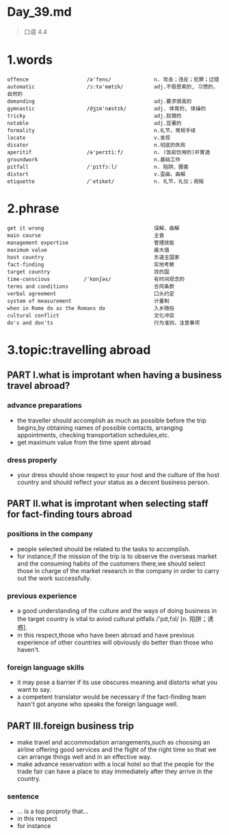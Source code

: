 # Day_39.md
> 口语 4.4

# 1.words
    offence                   /ə'fens/              n. 攻击；违反；犯罪；过错
    automatic                 /ɔːtə'mætɪk/          adj.不假思索的, 习惯的，自然的
    demanding                                       adj.要求很高的
    gymnastic                 /dʒɪm'næstɪk/         adj. 体育的, 体操的
    tricky                                          adj.狡猾的
    notable                                         adj.显著的
    formality                                       n.礼节，常规手续
    locate                                          v.发现
    disater                                         n.彻底的失败
    aperitif                  /ə'perɪtiːf/          n. (饭前饮用的)开胃酒
    groundwork                                      n.基础工作
    pitfall                   /'pɪtfɔːl/            n. 陷阱、圈套
    distort                                         v.歪曲、曲解
    etiquette                 /'etɪket/             n. 礼节，礼仪；规矩

# 2.phrase
    get it wrong                                    误解、曲解
    main course                                     主食
    management expertise                            管理技能
    maximum value                                   最大值
    host country                                    东道主国家
    fact-finding                                    实地考察
    target country                                  目的国
    time-conscious           /'kɒnʃəs/              有时间观念的
    terms and conditions                            合同条款
    verbal agreement                                口头约定
    system of measurement                           计量制
    when in Rome do as the Romans do                入乡随俗
    cultural conflict                               文化冲突
    do's and don'ts                                 行为准则，注意事项

# 3.topic:travelling abroad
## PART I.what is improtant when having a business travel abroad?
### advance preparations
- the traveller should accomplish as much as possible before the trip begins,by 
obtaining 
names
of possible
contacts,
arranging 
appointments,
checking 
transportation
schedules,etc.
- get maximum value from the time spent abroad

### dress properly
- your dress should show respect to your host and the culture of the
host country 
and should 
reflect your
status as
a decent 
business 
person.

## PART II.what is improtant when selecting staff for fact-finding tours abroad
### positions in the company
- people selected should be related to the tasks to accomplish.
- for instance,if the mission of the trip is to observe the overseas market 
and the consuming
habits of 
the customers 
there,we 
should select
those in 
charge of
the market
research 
in the company 
in order
to carry out
the work 
successfully.

### previous experience
- a good understanding of the culture and the ways of doing business in the
target country 
is vital to
aviod cultural 
pitfalls 
/'pɪt,fɔl/ 
[n. 陷阱；诱惑].
- in this respect,those who have been abroad and have previous 
experience of 
other
countries will
obviously do 
better than 
those who
haven't.

### foreign language skills
- it may pose a barrier if its use obscures meaning and distorts what you
want to say.
- a competent translator would be necessary if the fact-finding team hasn't 
got anyone
who speaks 
the foreign
language well.

## PART III.foreign business trip
- make travel and accommodation arrangements,such as choosing an airline
offering good 
services and 
the flight of
the right time
so that we can
arrange things
well and in an
effective way.
- make advance reservation with a local hotel so that the people for the
trade fair can
have a place
to stay
immediately 
after they 
arrive in 
the country.

### sentence
- ... is a top proproty that...
- in this respect
- for instance













